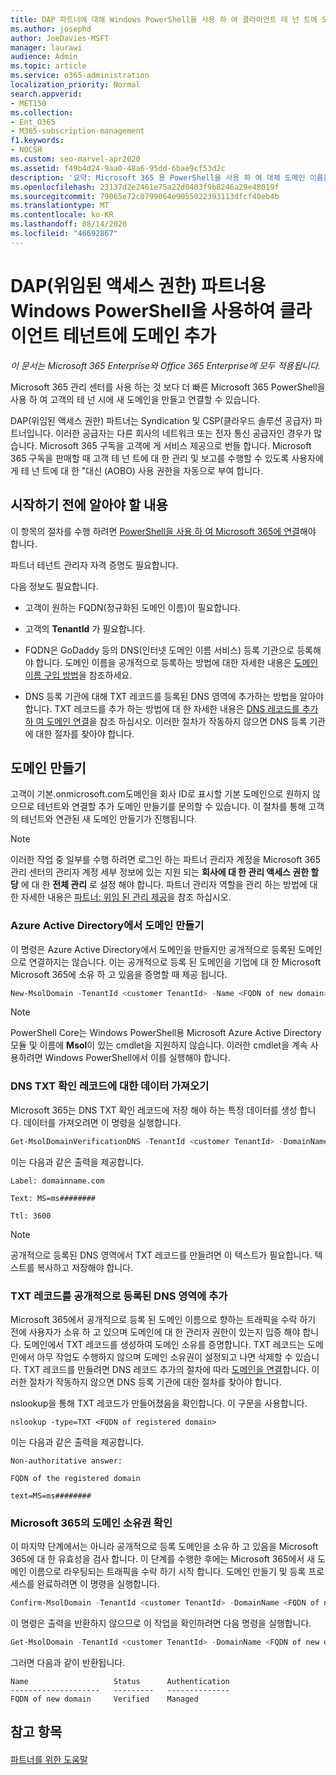 ```yaml
---
title: DAP 파트너에 대해 Windows PowerShell을 사용 하 여 클라이언트 테 넌 트에 도메인 추가
ms.author: josephd
author: JoeDavies-MSFT
manager: laurawi
audience: Admin
ms.topic: article
ms.service: o365-administration
localization_priority: Normal
search.appverid:
- MET150
ms.collection:
- Ent_O365
- M365-subscription-management
f1.keywords:
- NOCSH
ms.custom: seo-marvel-apr2020
ms.assetid: f49b4d24-9aa0-48a6-95dd-6bae9cf53d2c
description: '요약: Microsoft 365 용 PowerShell을 사용 하 여 대체 도메인 이름을 기존 고객 테 넌 트에 추가 합니다.'
ms.openlocfilehash: 23137d2e2461e75a22d0403f9b8246a29e48019f
ms.sourcegitcommit: 79065e72c0799064e9055022393113dfcf40eb4b
ms.translationtype: MT
ms.contentlocale: ko-KR
ms.lasthandoff: 08/14/2020
ms.locfileid: "46692867"
---
```

# <a name="add-a-domain-to-a-client-tenancy-with-windows-powershell-for-delegated-access-permission-dap-partners"></a>DAP(위임된 액세스 권한) 파트너용 Windows PowerShell을 사용하여 클라이언트 테넌트에 도메인 추가

*이 문서는 Microsoft 365 Enterprise와 Office 365 Enterprise에 모두 적용됩니다.*

Microsoft 365 관리 센터를 사용 하는 것 보다 더 빠른 Microsoft 365 PowerShell을 사용 하 여 고객의 테 넌 시에 새 도메인을 만들고 연결할 수 있습니다.
  
DAP(위임된 액세스 권한) 파트너는 Syndication 및 CSP(클라우드 솔루션 공급자) 파트너입니다. 이러한 공급자는 다른 회사의 네트워크 또는 전자 통신 공급자인 경우가 많습니다. Microsoft 365 구독을 고객에 게 서비스 제공으로 번들 합니다. Microsoft 365 구독을 판매할 때 고객 테 넌 트에 대 한 관리 및 보고를 수행할 수 있도록 사용자에 게 테 넌 트에 대 한 "대신 (AOBO) 사용 권한을 자동으로 부여 합니다.
## <a name="what-do-you-need-to-know-before-you-begin"></a>시작하기 전에 알아야 할 내용

이 항목의 절차를 수행 하려면 [PowerShell을 사용 하 여 Microsoft 365에 연결](connect-to-microsoft-365-powershell.md)해야 합니다.
  
파트너 테넌트 관리자 자격 증명도 필요합니다.
  
다음 정보도 필요합니다.
  
- 고객이 원하는 FQDN(정규화된 도메인 이름)이 필요합니다.
    
- 고객의 **TenantId** 가 필요합니다.
    
- FQDN은 GoDaddy 등의 DNS(인터넷 도메인 이름 서비스) 등록 기관으로 등록해야 합니다. 도메인 이름을 공개적으로 등록하는 방법에 대한 자세한 내용은 [도메인 이름 구입 방법](https://go.microsoft.com/fwlink/p/?LinkId=532541)을 참조하세요.
    
- DNS 등록 기관에 대해 TXT 레코드를 등록된 DNS 영역에 추가하는 방법을 알아야 합니다. TXT 레코드를 추가 하는 방법에 대 한 자세한 내용은 [DNS 레코드를 추가 하 여 도메인 연결](https://go.microsoft.com/fwlink/p/?LinkId=532542)을 참조 하십시오. 이러한 절차가 작동하지 않으면 DNS 등록 기관에 대한 절차를 찾아야 합니다.
    
## <a name="create-domains"></a>도메인 만들기

 고객이 기본<domain>.onmicrosoft.com도메인을 회사 ID로 표시할 기본 도메인으로 원하지 않으므로 테넌트와 연결할 추가 도메인 만들기를 문의할 수 있습니다. 이 절차를 통해 고객의 테넌트와 연관된 새 도메인 만들기가 진행됩니다.
  
> [!NOTE]
> 이러한 작업 중 일부를 수행 하려면 로그인 하는 파트너 관리자 계정을 Microsoft 365 관리 센터의 관리자 계정 세부 정보에 있는 지원 되는 **회사에 대 한 관리 액세스 권한 할당** 에 대 한 **전체 관리** 로 설정 해야 합니다. 파트너 관리자 역할을 관리 하는 방법에 대 한 자세한 내용은 [파트너: 위임 된 관리 제공](https://go.microsoft.com/fwlink/p/?LinkId=532435)을 참조 하십시오. 
  
### <a name="create-the-domain-in-azure-active-directory"></a>Azure Active Directory에서 도메인 만들기

이 명령은 Azure Active Directory에서 도메인을 만들지만 공개적으로 등록된 도메인으로 연결하지는 않습니다. 이는 공개적으로 등록 된 도메인을 기업에 대 한 Microsoft Microsoft 365에 소유 하 고 있음을 증명할 때 제공 됩니다.
  
```powershell
New-MsolDomain -TenantId <customer TenantId> -Name <FQDN of new domain>
```

>[!Note]
>PowerShell Core는 Windows PowerShell용 Microsoft Azure Active Directory 모듈 및 이름에 **Msol**이 있는 cmdlet을 지원하지 않습니다. 이러한 cmdlet을 계속 사용하려면 Windows PowerShell에서 이를 실행해야 합니다.
>

### <a name="get-the-data-for-the-dns-txt-verification-record"></a>DNS TXT 확인 레코드에 대한 데이터 가져오기

 Microsoft 365는 DNS TXT 확인 레코드에 저장 해야 하는 특정 데이터를 생성 합니다. 데이터를 가져오려면 이 명령을 실행합니다.
  
```powershell
Get-MsolDomainVerificationDNS -TenantId <customer TenantId> -DomainName <FQDN of new domain> -Mode DnsTxtRecord
```

이는 다음과 같은 출력을 제공합니다.
  
 `Label: domainname.com`
  
 `Text: MS=ms########`
  
 `Ttl: 3600`
  
> [!NOTE]
> 공개적으로 등록된 DNS 영역에서 TXT 레코드를 만들려면 이 텍스트가 필요합니다. 텍스트를 복사하고 저장해야 합니다. 
  
### <a name="add-a-txt-record-to-the-publically-registered-dns-zone"></a>TXT 레코드를 공개적으로 등록된 DNS 영역에 추가

Microsoft 365에서 공개적으로 등록 된 도메인 이름으로 향하는 트래픽을 수락 하기 전에 사용자가 소유 하 고 있으며 도메인에 대 한 관리자 권한이 있는지 입증 해야 합니다. 도메인에서 TXT 레코드를 생성하여 도메인 소유를 증명합니다. TXT 레코드는 도메인에서 아무 작업도 수행하지 않으며 도메인 소유권이 설정되고 나면 삭제할 수 있습니다. TXT 레코드를 만들려면 DNS 레코드 추가의 절차에 따라 [도메인을 연결](https://go.microsoft.com/fwlink/p/?LinkId=532542)합니다. 이러한 절차가 작동하지 않으면 DNS 등록 기관에 대한 절차를 찾아야 합니다.
  
nslookup을 통해 TXT 레코드가 만들어졌음을 확인합니다. 이 구문을 사용합니다.
  
```console
nslookup -type=TXT <FQDN of registered domain>
```

이는 다음과 같은 출력을 제공합니다.
  
 `Non-authoritative answer:`
  
 `FQDN of the registered domain`
  
 `text=MS=ms########`
  
### <a name="validate-domain-ownership-in-microsoft-365"></a>Microsoft 365의 도메인 소유권 확인

이 마지막 단계에서는 아니라 공개적으로 등록 도메인을 소유 하 고 있음을 Microsoft 365에 대 한 유효성을 검사 합니다. 이 단계를 수행한 후에는 Microsoft 365에서 새 도메인 이름으로 라우팅되는 트래픽을 수락 하기 시작 합니다. 도메인 만들기 및 등록 프로세스를 완료하려면 이 명령을 실행합니다. 
  
```powershell
Confirm-MsolDomain -TenantId <customer TenantId> -DomainName <FQDN of new domain>
```

이 명령은 출력을 반환하지 않으므로 이 작업을 확인하려면 다음 명령을 실행합니다.
  
```powershell
Get-MsolDomain -TenantId <customer TenantId> -DomainName <FQDN of new domain>
```

그러면 다음과 같이 반환됩니다.

```console
Name                   Status      Authentication
--------------------   ---------   --------------
FQDN of new domain     Verified    Managed
```

   
## <a name="see-also"></a>참고 항목

#### 

[파트너를 위한 도움말](https://go.microsoft.com/fwlink/p/?LinkID=533477)

